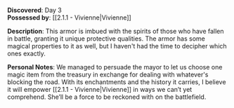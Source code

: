 **Discovered**: Day 3  
**Possessed by**: [[2.1.1 - Vivienne|Vivienne]]

**Description**: This armor is imbued with the spirits of those who have fallen in battle, granting it unique protective qualities. The armor has some magical properties to it as well, but I haven't had the time to decipher which ones exactly.

**Personal Notes**: We managed to persuade the mayor to let us choose one magic item from the treasury in exchange for dealing with whatever's blocking the road. With its enchantments and the history it carries, I believe it will empower [[2.1.1 - Vivienne|Vivienne]] in ways we can’t yet comprehend. She’ll be a force to be reckoned with on the battlefield.